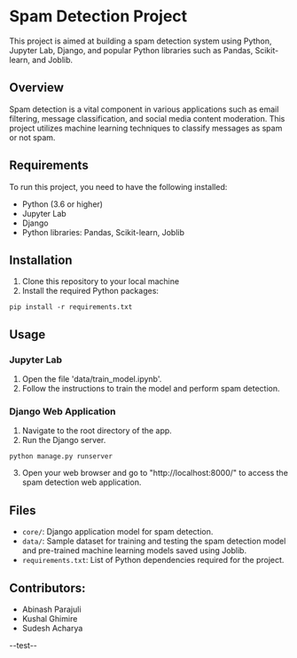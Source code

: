 
# Spam Detection Project

This project is aimed at building a spam detection system using Python, Jupyter Lab, Django, and popular Python libraries such as Pandas, Scikit-learn, and Joblib.

## Overview

Spam detection is a vital component in various applications such as email filtering, message classification, and social media content moderation. This project utilizes machine learning techniques to classify messages as spam or not spam.

## Requirements

To run this project, you need to have the following installed:

- Python (3.6 or higher)
- Jupyter Lab
- Django
- Python libraries: Pandas, Scikit-learn, Joblib

## Installation

1. Clone this repository to your local machine
2. Install the required Python packages:
```
pip install -r requirements.txt
```

## Usage

### Jupyter Lab

1. Open the file  'data/train_model.ipynb'.
2. Follow the instructions to train the model and perform spam detection.

### Django Web Application

1. Navigate to the root directory of the app.
2. Run the Django server.
```
python manage.py runserver
```
3. Open your web browser and go to "http://localhost:8000/" to access the spam detection web application.


## Files
- `core/`: Django application model for spam detection.
- `data/`: Sample dataset for training and testing the spam detection model and pre-trained machine learning models saved using Joblib.
- `requirements.txt`: List of Python dependencies required for the project.
 
 

## Contributors:
- Abinash Parajuli 
- Kushal Ghimire
- Sudesh Acharya

--test--